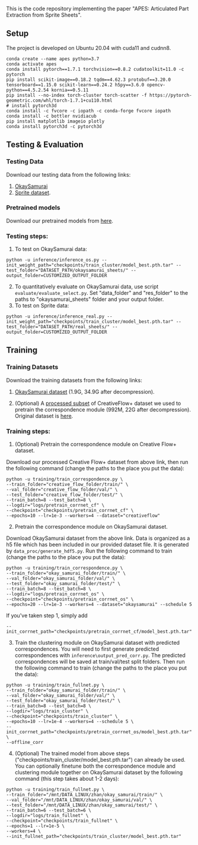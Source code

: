 This is the code repository implementing the paper "APES: Articulated Part Extraction from Sprite Sheets".
 
## Setup
The project is developed on Ubuntu 20.04 with cuda11 and cudnn8.

```
conda create --name apes python=3.7
conda activate apes
conda install pytorch==1.7.1 torchvision==0.8.2 cudatoolkit=11.0 -c pytorch
pip install scikit-image==0.18.2 tqdm==4.62.3 protobuf==3.20.0 tensorboard==1.15.0 scikit-learn==0.24.2 h5py==3.6.0 opencv-python==4.5.2.54 kornia==0.5.11
pip install --no-index torch-cluster torch-scatter -f https://pytorch-geometric.com/whl/torch-1.7.1+cu110.html
# install pytorch3d
conda install -c fvcore -c iopath -c conda-forge fvcore iopath
conda install -c bottler nvidiacub
pip install matplotlib imageio plotly
conda install pytorch3d -c pytorch3d
```

## Testing & Evaluation
### Testing Data
Download our testing data from the following links:
1. [OkaySamurai](https://umass-my.sharepoint.com/:u:/g/personal/zhanxu_umass_edu/Ef1skomqQAtDh4ABrywdo2oB7fUJSgmBY2dYP-zlxva-0A?e=56V7Yg)
2. [Sprite dataset](https://umass-my.sharepoint.com/:u:/g/personal/zhanxu_umass_edu/EXFVwyVPLctIq3nPamoxiwAB8e5Mz1eU72zIWAicBWKZBA?e=XJo6O2).
### Pretrained models
Download our pretrained models from [here](https://umass-my.sharepoint.com/:u:/g/personal/zhanxu_umass_edu/EYv0I4AyNnJEtr9pU_yEv_gB2AbiCYaWMRtCQkKYq9dhRA?e=DzcwN7).
### Testing steps:
1. To test on OkaySamurai data:
```
python -u inference/inference_os.py --init_weight_path="checkpoints/train_cluster/model_best.pth.tar" --test_folder="DATASET_PATH/okaysamurai_sheets/" --output_folder=CUSTOMIZED_OUTPUT_FOLDER
```
2. To quantitatively evaluate on OkaySamurai data, use script `evaluate/evaluate_select.py`. 
Set "data_folder" and "res_folder" to the paths to "okaysamurai_sheets" folder and your output folder.
3. To test on Sprite data:
```
python -u inference/inference_real.py --init_weight_path="checkpoints/train_cluster/model_best.pth.tar" --test_folder="DATASET_PATH/real_sheets/" --output_folder=CUSTOMIZED_OUTPUT_FOLDER
```
## Training
### Training Datasets
Download the training datasets from the following links:
1. [OkaySamurai dataset](https://umass-my.sharepoint.com/:u:/g/personal/zhanxu_umass_edu/EUk_2ZznigpNjCqr8wx4pBIBDs85cDHPwm4jFgFrc0S3FQ?e=NjbQD0) (1.9G, 34.9G after decompression).

2. (Optional) A [processed subset](https://umass-my.sharepoint.com/:u:/g/personal/zhanxu_umass_edu/EUQNyinpUhxCgp2rRtXTAAkBANRZyxJpKZX2lXTfDU9OmA?e=T5Utnn) of CreativeFlow+ dataset we used to pretrain the correspondence module (992M, 22G after decompression). Original dataset is [here](https://www.cs.toronto.edu/creativeflow/#download).

### Training steps:
1. (Optional) Pretrain the correspondence module on Creative Flow+ dataset.

Download our processed Creative Flow+ dataset from above link, 
then run the following command (change the paths to the place you put the data):
```
python -u training/train_correspondence.py \
--train_folder="creative_flow_folder/train/" \
--val_folder="creative_flow_folder/val/" \
--test_folder="creative_flow_folder/test/" \
--train_batch=8 --test_batch=8 \
--logdir="logs/pretrain_corrnet_cf" \
--checkpoint="checkpoints/pretrain_corrnet_cf" \
--epochs=10 --lr=1e-3 --workers=4 --dataset="creativeflow"
```
2. Pretrain the correspondence module on OkaySamurai dataset.

Download OkaySamurai dataset from the above link. 
Data is organized as a h5 file which has been included in our provided dataset file. It is generated by `data_proc/generate_hdf5.py`. 
Run the following command to train (change the paths to the place you put the data):
```
python -u training/train_correspondence.py \
--train_folder="okay_samurai_folder/train/" \
--val_folder="okay_samurai_folder/val/" \
--test_folder="okay_samurai_folder/test/" \
--train_batch=8 --test_batch=8 \
--logdir="logs/pretrain_corrnet_os" \
--checkpoint="checkpoints/pretrain_corrnet_os" \
--epochs=20 --lr=1e-3 --workers=4 --dataset="okaysamurai" --schedule 5
```
If you've taken step 1, simply add 
```
--init_corrnet_path="checkpoints/pretrain_corrnet_cf/model_best.pth.tar"
```
3. Train the clustering module on OkaySamurai dataset with predicted correspondences. 
You will need to first generate predicted correspondences with `inference\output_pred_corr.py`.
The predicted correspondences will be saved at train/val/test split folders.
Then run the following command to train (change the paths to the place you put the data):
```
python -u training/train_fullnet.py \
--train_folder="okay_samurai_folder/train/" \
--val_folder="okay_samurai_folder/val/" \
--test_folder="okay_samurai_folder/test/" \
--train_batch=8 --test_batch=8 \
--logdir="logs/train_cluster" \
--checkpoint="checkpoints/train_cluster" \
--epochs=10 --lr=1e-4 --workers=4 --schedule 5 \
--init_corrnet_path="checkpoints/pretrain_corrnet_os/model_best.pth.tar" \
--offline_corr
```
4. (Optional) The trained model from above steps ("checkpoints/train_cluster/model_best.pth.tar") can already be used. You can optionally finetune both the correspondence module and clustering module together on OkaySamurai dataset by the following command (this step takes about 1-2 days):
```
python -u training/train_fullnet.py \
--train_folder="/mnt/DATA_LINUX/zhan/okay_samurai/train/" \
--val_folder="/mnt/DATA_LINUX/zhan/okay_samurai/val/" \
--test_folder="/mnt/DATA_LINUX/zhan/okay_samurai/test/" \
--train_batch=6 --test_batch=6 \
--logdir="logs/train_fullnet" \
--checkpoint="checkpoints/train_fullnet" \
--epochs=1 --lr=1e-5 \
--workers=4 \
--init_fullnet_path="checkpoints/train_cluster/model_best.pth.tar"
```